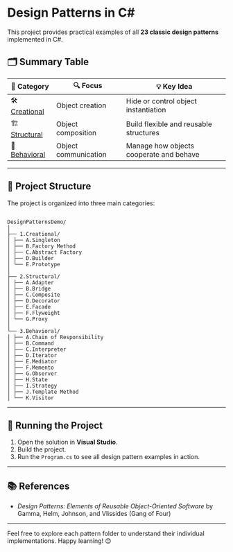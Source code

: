 # Design Patterns in C#

This project provides practical examples of all **23 classic design patterns** implemented in C#.

## 🗂️ Summary Table

| 📂 Category       | 🔍 Focus               | 💡 Key Idea                                  |
|-------------------|------------------------|----------------------------------------------|
| 🛠️ [Creational](https://github.com/mf-rl/Design.Patterns.Demo/tree/master/Design.Patterns.Demo/1.Creational/README.md)     | Object creation        | Hide or control object instantiation         |
| 🏗️ [Structural](https://github.com/mf-rl/Design.Patterns.Demo/tree/master/Design.Patterns.Demo/2.Structural/README.md)     | Object composition     | Build flexible and reusable structures       |
| 🤝 [Behavioral](https://github.com/mf-rl/Design.Patterns.Demo/tree/master/Design.Patterns.Demo/3.Behavioral/README.md)     | Object communication   | Manage how objects cooperate and behave      |

---

## 📂 Project Structure

The project is organized into three main categories:

```

DesignPatternsDemo/
│
├── 1.Creational/
│ ├── A.Singleton
│ ├── B.Factory Method
│ ├── C.Abstract Factory
│ ├── D.Builder
│ └── E.Prototype
│
├── 2.Structural/
│ ├── A.Adapter
│ ├── B.Bridge
│ ├── C.Composite
│ ├── D.Decorator
│ ├── E.Facade
│ ├── F.Flyweight
│ └── G.Proxy
│
└── 3.Behavioral/
│ ├── A.Chain of Responsibility
│ ├── B.Command
│ ├── C.Interpreter
│ ├── D.Iterator
│ ├── E.Mediator
│ ├── F.Memento
│ ├── G.Observer
│ ├── H.State
│ ├── I.Strategy
│ ├── J.Template Method
│ └── K.Visitor

```
---

## 🚀 Running the Project

1. Open the solution in **Visual Studio**.
2. Build the project.
3. Run the `Program.cs` to see all design pattern examples in action.

---

## 📚 References
- *Design Patterns: Elements of Reusable Object-Oriented Software* by Gamma, Helm, Johnson, and Vlissides (Gang of Four)

---

Feel free to explore each pattern folder to understand their individual implementations. Happy learning! 😊


